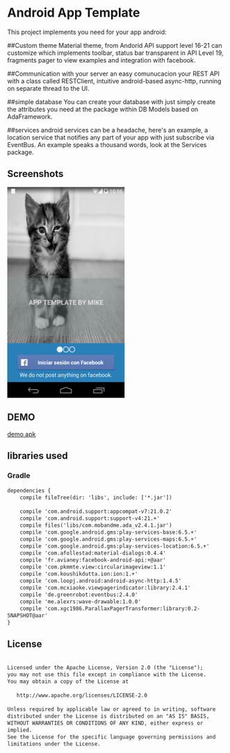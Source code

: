# Android App Template

This project implements you need for your app android:

##Custom theme
Material theme, from Andorid API support level 16-21 can customize which implements toolbar, status bar transparent in API Level 19, fragments pager to view examples and integration with facebook.

##Communication with your server
an easy comunucacion your REST API with a class called RESTClient, intuitive android-based async-http, running on separate thread to the UI.

##simple database
You can create your database with just simply create the attributes you need at the package within DB Models based on AdaFramework.

##services
android services can be a headache, here's an example, a location service that notifies any part of your app with just subscribe via EventBus. An example speaks a thousand words, look at the Services package.


## Screenshots
<img src="/screenshots/s1.png" alt="screenshot" title="screenshot" width="270" height="486" />

## DEMO

[demo apk](/demo-release.apk)

## libraries used
### Gradle


```
dependencies {
    compile fileTree(dir: 'libs', include: ['*.jar'])

    compile 'com.android.support:appcompat-v7:21.0.2'
    compile 'com.android.support:support-v4:21.+'
    compile files('libs/com.mobandme.ada_v2.4.1.jar')
    compile 'com.google.android.gms:play-services-base:6.5.+'
    compile 'com.google.android.gms:play-services-maps:6.5.+'
    compile 'com.google.android.gms:play-services-location:6.5.+'
    compile 'com.afollestad:material-dialogs:0.4.4'
    compile 'fr.avianey:facebook-android-api:+@aar'
    compile 'com.pkmmte.view:circularimageview:1.1'
    compile 'com.koushikdutta.ion:ion:1.+'
    compile 'com.loopj.android:android-async-http:1.4.5'
    compile 'com.mcxiaoke.viewpagerindicator:library:2.4.1'
    compile 'de.greenrobot:eventbus:2.4.0'
    compile 'me.alexrs:wave-drawable:1.0.0'
    compile 'com.xgc1986.ParallaxPagerTransformer:library:0.2-SNAPSHOT@aar'
}

```


## License


```

Licensed under the Apache License, Version 2.0 (the "License");
you may not use this file except in compliance with the License.
You may obtain a copy of the License at

   http://www.apache.org/licenses/LICENSE-2.0

Unless required by applicable law or agreed to in writing, software
distributed under the License is distributed on an "AS IS" BASIS,
WITHOUT WARRANTIES OR CONDITIONS OF ANY KIND, either express or implied.
See the License for the specific language governing permissions and
limitations under the License.
```

